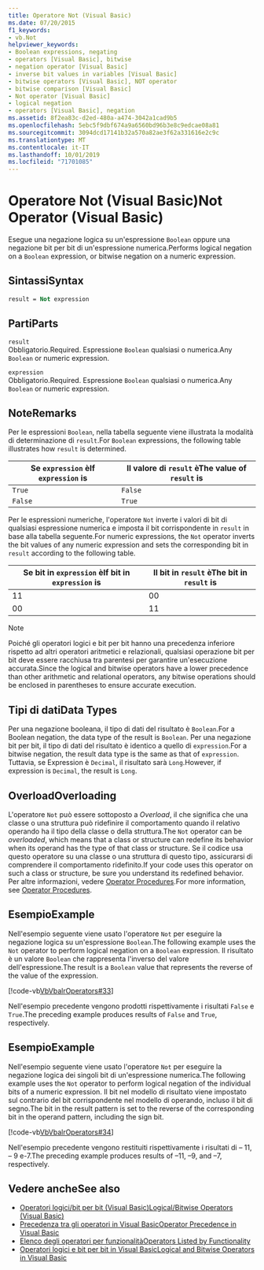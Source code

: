 ```yaml
---
title: Operatore Not (Visual Basic)
ms.date: 07/20/2015
f1_keywords:
- vb.Not
helpviewer_keywords:
- Boolean expressions, negating
- operators [Visual Basic], bitwise
- negation operator [Visual Basic]
- inverse bit values in variables [Visual Basic]
- bitwise operators [Visual Basic], NOT operator
- bitwise comparison [Visual Basic]
- Not operator [Visual Basic]
- logical negation
- operators [Visual Basic], negation
ms.assetid: 8f2ea83c-d2ed-480a-a474-3042a1cad9b5
ms.openlocfilehash: 5ebc5f9dbf674a9a6560bd96b3e8c9edcae08a81
ms.sourcegitcommit: 3094dcd17141b32a570a82ae3f62a331616e2c9c
ms.translationtype: MT
ms.contentlocale: it-IT
ms.lasthandoff: 10/01/2019
ms.locfileid: "71701085"
---
```

# <a name="not-operator-visual-basic"></a><span data-ttu-id="ee726-102">Operatore Not (Visual Basic)</span><span class="sxs-lookup"><span data-stu-id="ee726-102">Not Operator (Visual Basic)</span></span>
<span data-ttu-id="ee726-103">Esegue una negazione logica su un'espressione `Boolean` oppure una negazione bit per bit di un'espressione numerica.</span><span class="sxs-lookup"><span data-stu-id="ee726-103">Performs logical negation on a `Boolean` expression, or bitwise negation on a numeric expression.</span></span>  
  
## <a name="syntax"></a><span data-ttu-id="ee726-104">Sintassi</span><span class="sxs-lookup"><span data-stu-id="ee726-104">Syntax</span></span>  
  
```vb  
result = Not expression  
```  
  
## <a name="parts"></a><span data-ttu-id="ee726-105">Parti</span><span class="sxs-lookup"><span data-stu-id="ee726-105">Parts</span></span>  
 `result`  
 <span data-ttu-id="ee726-106">Obbligatorio.</span><span class="sxs-lookup"><span data-stu-id="ee726-106">Required.</span></span> <span data-ttu-id="ee726-107">Espressione `Boolean` qualsiasi o numerica.</span><span class="sxs-lookup"><span data-stu-id="ee726-107">Any `Boolean` or numeric expression.</span></span>  
  
 `expression`  
 <span data-ttu-id="ee726-108">Obbligatorio.</span><span class="sxs-lookup"><span data-stu-id="ee726-108">Required.</span></span> <span data-ttu-id="ee726-109">Espressione `Boolean` qualsiasi o numerica.</span><span class="sxs-lookup"><span data-stu-id="ee726-109">Any `Boolean` or numeric expression.</span></span>  
  
## <a name="remarks"></a><span data-ttu-id="ee726-110">Note</span><span class="sxs-lookup"><span data-stu-id="ee726-110">Remarks</span></span>  
 <span data-ttu-id="ee726-111">Per le espressioni `Boolean`, nella tabella seguente viene illustrata la modalità di determinazione di `result`.</span><span class="sxs-lookup"><span data-stu-id="ee726-111">For `Boolean` expressions, the following table illustrates how `result` is determined.</span></span>  
  
|<span data-ttu-id="ee726-112">Se `expression` è</span><span class="sxs-lookup"><span data-stu-id="ee726-112">If `expression` is</span></span>|<span data-ttu-id="ee726-113">Il valore di `result` è</span><span class="sxs-lookup"><span data-stu-id="ee726-113">The value of `result` is</span></span>|  
|------------------------|------------------------------|  
|`True`|`False`|  
|`False`|`True`|  
  
 <span data-ttu-id="ee726-114">Per le espressioni numeriche, l'operatore `Not` inverte i valori di bit di qualsiasi espressione numerica e imposta il bit corrispondente in `result` in base alla tabella seguente.</span><span class="sxs-lookup"><span data-stu-id="ee726-114">For numeric expressions, the `Not` operator inverts the bit values of any numeric expression and sets the corresponding bit in `result` according to the following table.</span></span>  
  
|<span data-ttu-id="ee726-115">Se bit in `expression` è</span><span class="sxs-lookup"><span data-stu-id="ee726-115">If bit in `expression` is</span></span>|<span data-ttu-id="ee726-116">Il bit in `result` è</span><span class="sxs-lookup"><span data-stu-id="ee726-116">The bit in `result` is</span></span>|  
|-------------------------------|----------------------------|  
|<span data-ttu-id="ee726-117">1</span><span class="sxs-lookup"><span data-stu-id="ee726-117">1</span></span>|<span data-ttu-id="ee726-118">0</span><span class="sxs-lookup"><span data-stu-id="ee726-118">0</span></span>|  
|<span data-ttu-id="ee726-119">0</span><span class="sxs-lookup"><span data-stu-id="ee726-119">0</span></span>|<span data-ttu-id="ee726-120">1</span><span class="sxs-lookup"><span data-stu-id="ee726-120">1</span></span>|  
  
> [!NOTE]
> <span data-ttu-id="ee726-121">Poiché gli operatori logici e bit per bit hanno una precedenza inferiore rispetto ad altri operatori aritmetici e relazionali, qualsiasi operazione bit per bit deve essere racchiusa tra parentesi per garantire un'esecuzione accurata.</span><span class="sxs-lookup"><span data-stu-id="ee726-121">Since the logical and bitwise operators have a lower precedence than other arithmetic and relational operators, any bitwise operations should be enclosed in parentheses to ensure accurate execution.</span></span>  
  
## <a name="data-types"></a><span data-ttu-id="ee726-122">Tipi di dati</span><span class="sxs-lookup"><span data-stu-id="ee726-122">Data Types</span></span>  
 <span data-ttu-id="ee726-123">Per una negazione booleana, il tipo di dati del risultato è `Boolean`.</span><span class="sxs-lookup"><span data-stu-id="ee726-123">For a Boolean negation, the data type of the result is `Boolean`.</span></span> <span data-ttu-id="ee726-124">Per una negazione bit per bit, il tipo di dati del risultato è identico a quello di `expression`.</span><span class="sxs-lookup"><span data-stu-id="ee726-124">For a bitwise negation, the result data type is the same as that of `expression`.</span></span> <span data-ttu-id="ee726-125">Tuttavia, se Expression è `Decimal`, il risultato sarà `Long`.</span><span class="sxs-lookup"><span data-stu-id="ee726-125">However, if expression is `Decimal`, the result is `Long`.</span></span>  
  
## <a name="overloading"></a><span data-ttu-id="ee726-126">Overload</span><span class="sxs-lookup"><span data-stu-id="ee726-126">Overloading</span></span>  
 <span data-ttu-id="ee726-127">L'operatore `Not` può essere sottoposto a *Overload*, il che significa che una classe o una struttura può ridefinire il comportamento quando il relativo operando ha il tipo della classe o della struttura.</span><span class="sxs-lookup"><span data-stu-id="ee726-127">The `Not` operator can be *overloaded*, which means that a class or structure can redefine its behavior when its operand has the type of that class or structure.</span></span> <span data-ttu-id="ee726-128">Se il codice usa questo operatore su una classe o una struttura di questo tipo, assicurarsi di comprendere il comportamento ridefinito.</span><span class="sxs-lookup"><span data-stu-id="ee726-128">If your code uses this operator on such a class or structure, be sure you understand its redefined behavior.</span></span> <span data-ttu-id="ee726-129">Per altre informazioni, vedere [Operator Procedures](../../../visual-basic/programming-guide/language-features/procedures/operator-procedures.md).</span><span class="sxs-lookup"><span data-stu-id="ee726-129">For more information, see [Operator Procedures](../../../visual-basic/programming-guide/language-features/procedures/operator-procedures.md).</span></span>  
  
## <a name="example"></a><span data-ttu-id="ee726-130">Esempio</span><span class="sxs-lookup"><span data-stu-id="ee726-130">Example</span></span>  
 <span data-ttu-id="ee726-131">Nell'esempio seguente viene usato l'operatore `Not` per eseguire la negazione logica su un'espressione `Boolean`.</span><span class="sxs-lookup"><span data-stu-id="ee726-131">The following example uses the `Not` operator to perform logical negation on a `Boolean` expression.</span></span> <span data-ttu-id="ee726-132">Il risultato è un valore `Boolean` che rappresenta l'inverso del valore dell'espressione.</span><span class="sxs-lookup"><span data-stu-id="ee726-132">The result is a `Boolean` value that represents the reverse of the value of the expression.</span></span>  
  
 [!code-vb[VbVbalrOperators#33](~/samples/snippets/visualbasic/VS_Snippets_VBCSharp/VbVbalrOperators/VB/Class1.vb#33)]  
  
 <span data-ttu-id="ee726-133">Nell'esempio precedente vengono prodotti rispettivamente i risultati `False` e `True`.</span><span class="sxs-lookup"><span data-stu-id="ee726-133">The preceding example produces results of `False` and `True`, respectively.</span></span>  
  
## <a name="example"></a><span data-ttu-id="ee726-134">Esempio</span><span class="sxs-lookup"><span data-stu-id="ee726-134">Example</span></span>  
 <span data-ttu-id="ee726-135">Nell'esempio seguente viene usato l'operatore `Not` per eseguire la negazione logica dei singoli bit di un'espressione numerica.</span><span class="sxs-lookup"><span data-stu-id="ee726-135">The following example uses the `Not` operator to perform logical negation of the individual bits of a numeric expression.</span></span> <span data-ttu-id="ee726-136">Il bit nel modello di risultato viene impostato sul contrario del bit corrispondente nel modello di operando, incluso il bit di segno.</span><span class="sxs-lookup"><span data-stu-id="ee726-136">The bit in the result pattern is set to the reverse of the corresponding bit in the operand pattern, including the sign bit.</span></span>  
  
 [!code-vb[VbVbalrOperators#34](~/samples/snippets/visualbasic/VS_Snippets_VBCSharp/VbVbalrOperators/VB/Class1.vb#34)]  
  
 <span data-ttu-id="ee726-137">Nell'esempio precedente vengono restituiti rispettivamente i risultati di – 11, – 9 e-7.</span><span class="sxs-lookup"><span data-stu-id="ee726-137">The preceding example produces results of –11, –9, and –7, respectively.</span></span>  
  
## <a name="see-also"></a><span data-ttu-id="ee726-138">Vedere anche</span><span class="sxs-lookup"><span data-stu-id="ee726-138">See also</span></span>

- [<span data-ttu-id="ee726-139">Operatori logici/bit per bit (Visual Basic)</span><span class="sxs-lookup"><span data-stu-id="ee726-139">Logical/Bitwise Operators (Visual Basic)</span></span>](../../../visual-basic/language-reference/operators/logical-bitwise-operators.md)
- [<span data-ttu-id="ee726-140">Precedenza tra gli operatori in Visual Basic</span><span class="sxs-lookup"><span data-stu-id="ee726-140">Operator Precedence in Visual Basic</span></span>](../../../visual-basic/language-reference/operators/operator-precedence.md)
- [<span data-ttu-id="ee726-141">Elenco degli operatori per funzionalità</span><span class="sxs-lookup"><span data-stu-id="ee726-141">Operators Listed by Functionality</span></span>](../../../visual-basic/language-reference/operators/operators-listed-by-functionality.md)
- [<span data-ttu-id="ee726-142">Operatori logici e bit per bit in Visual Basic</span><span class="sxs-lookup"><span data-stu-id="ee726-142">Logical and Bitwise Operators in Visual Basic</span></span>](../../../visual-basic/programming-guide/language-features/operators-and-expressions/logical-and-bitwise-operators.md)
